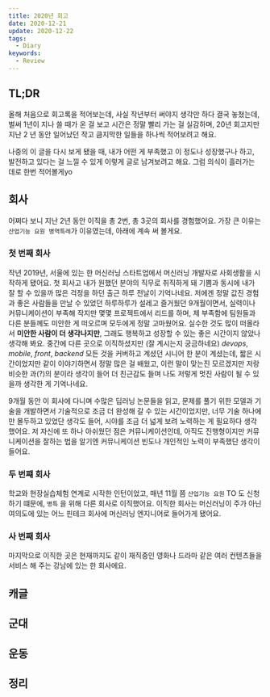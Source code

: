 ```yaml
---
title: 2020년 회고
date: 2020-12-21
update: 2020-12-22
tags:
  - Diary
keywords:
  - Review
---
```


## TL;DR

올해 처음으로 회고록을 적어보는데, 사실 작년부터 써야지 생각만 하다 결국 놓쳤는데,
벌써 1년이 지나 쓸 때가 온 걸 보고 시간은 정말 빨리 가는 걸 실감하며, 20년 회고지만 지난 2 년 동안 일어났던 작고 큼지막한 일들을 하나씩 적어보려고 해요.

나중의 이 글을 다시 보게 됐을 때, 내가 어떤 게 부족했고 이 정도나 성장했구나 하고, 발전하고 있다는 걸 느낄 수 있게 이렇게 글로 남겨보려고 해요. 그럼 의식이 흘러가는 데로 한번 적어볼게yo

## 회사

어쩌다 보니 지난 2년 동안 이직을 총 2번, 총 3곳의 회사를 경험했어요. 가장 큰 이유는 `산업기능 요원 병역특례`가 이유였는데, 아래에 계속 써 볼게요.

### 첫 번째 회사

작년 2019년, 서울에 있는 한 머신러닝 스타트업에서 머신러닝 개발자로 사회생활을 시작하게 됐어요. 첫 회사고 내가 원했던 분야의 직무로 취직하게 돼 기쁨과 동시에 내가 잘 할 수 있을까 많은 걱정을 하던 출근 하루 전날이 기억나네요. 저에겐 정말 값진 경험과 좋은 사람들을 만날 수 있었던 하루하루가 설레고 즐거웠던 9개월이면서, 실력이나 커뮤니케이션이 부족해 작지만 몇몇 프로젝트에서 리드를 하며, 제 부족함에 팀원들과 다른 분들께도 미안한 게 떠오르며 모두에게 정말 고마웠어요. 실수한 것도 많이 떠올라서 **미안한 사람이 더 생각나지만**, 그래도 행복하고 성장할 수 있는 좋은 시간이지 않았나 생각해 봐요. 중간에 다른 곳으로 이직하셨지만 (잘 계시는지 궁금하네요) *devops*, *mobile*, *front*, *backend* 모든 것을 커버하고 계셨던 시니어 한 분이 계셨는데, 짧은 시간이었지만 같이 이야기하면서 정말 많은 걸 배웠고, 이런 말이 맞는진 모르겠지만 저랑 비슷한 과(?)의 분이라 생각이 들어 더 친근감도 들며 나도 저렇게 멋진 사람이 될 수 있을까 생각한 게 기억나네요.

9개월 동안 이 회사에 다니며 수많은 딥러닝 논문들을 읽고, 문제를 풀기 위한 모델과 기술을 개발하면서 기술적으로 조금 더 완성해 갈 수 있는 시간이었지만, 너무 기술 하나에만 몰두하고 있었단 생각도 들어, 시야를 조금 더 넓게 보려 노력하는 게 필요하다 생각했어요. 저 자신에 또 하나 아쉬웠던 점은 커뮤니케이션인데, 아직도 진행형이지만 커뮤니케이션을 잘하는 법을 알기엔 커뮤니케이션 빈도나 개인적인 노력이 부족했단 생각이 들어요.

### 두 번쨰 회사

학교와 현장실습체험 연계로 시작한 인턴이었고, 매년 11월 쯤 `산업기능 요원` TO 도 신청하기 떄문에, `병특` 을 위해 다른 회사로 이직했어요. 이직한 회사는 머신러닝이 주가 아닌 여의도에 있는 어느 핀테크 회사에 머신러닝 엔지니어로 들어가게 됐어요.

### 사 번째 회사

마지막으로 이직한 곳은 현재까지도 같이 재직중인 영화나 드라마 같은 여러 컨텐츠들을 서비스 해 주는 강남에 있는 한 회사에요.

## 캐글

## 군대

## 운동
## 정리

